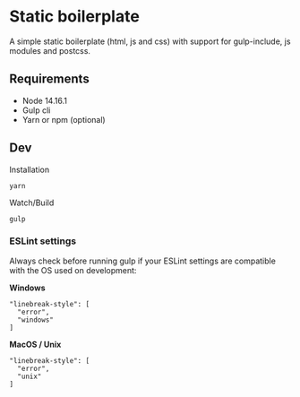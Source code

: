 # Static boilerplate
A simple static boilerplate (html, js and css) with support for gulp-include, js modules and postcss.

## Requirements
- Node 14.16.1
- Gulp cli
- Yarn or npm (optional)

## Dev
Installation

```yarn```

Watch/Build

```gulp```



### ESLint settings
Always check before running gulp if your ESLint settings are compatible with the OS used on development:

**Windows**
```
"linebreak-style": [
  "error",
  "windows"
]
```

**MacOS / Unix**
```
"linebreak-style": [
  "error",
  "unix"
]
```
